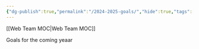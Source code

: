 ```yaml
---
{"dg-publish":true,"permalink":"/2024-2025-goals/","hide":true,"tags":["goals"]}
---
```


 [[Web Team MOC\|Web Team MOC]]
 
 Goals for the coming yeaar

